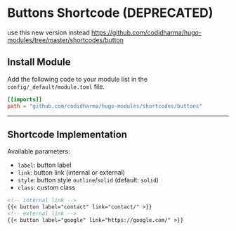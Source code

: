 # Buttons Shortcode (DEPRECATED)

use this new version instead <https://github.com/codidharma/hugo-modules/tree/master/shortcodes/button>

## Install Module

Add the following code to your module list in the `config/_default/module.toml` file.

```toml
[[imports]]
path = "github.com/codidharma/hugo-modules/shortcodes/buttons"
```

<hr>

## Shortcode Implementation

Available parameters:

* `label`: button label
* `link`: button link (internal or external)
* `style`: button style `outline`/`solid` (default: `solid`)
* `class`: custom class

```md
<!-- internal link -->
{{< button label="contact" link="contact/" >}}
<!-- external link -->
{{< button label="google" link="https://google.com/" >}}
```
